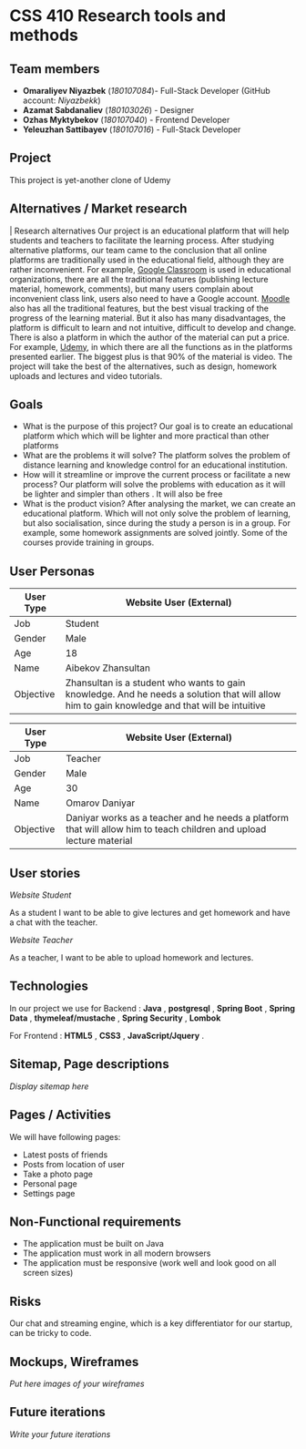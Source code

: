 # CSS 410 Research tools and methods
## Team members
+ **Omaraliyev Niyazbek** (*180107084*)- Full-Stack Developer (GitHub account: *Niyazbekk*)
+ **Azamat Sabdanaliev** (*180103026*) - Designer
+ **Ozhas Myktybekov** (*180107040*) - Frontend Developer
+ **Yeleuzhan Sattibayev** (*180107016*) - Full-Stack Developer

## Project
This project is yet-another clone of Udemy

## Alternatives / Market research
| Research alternatives
Our project is an educational platform that will help students and teachers to facilitate the learning process. After studying alternative platforms, our team came to the conclusion that all online platforms are traditionally used in the educational field, although they are rather inconvenient. For example, [Google Classroom] is used in educational organizations,
there are all the traditional features (publishing lecture material, homework, comments), but many users complain about inconvenient class link, users also need to have a Google account.
[Moodle] also has all the traditional features, but the best visual tracking of the progress of the learning material. But it also has many disadvantages, the platform is difficult to learn and not intuitive, difficult to develop and change. There is also a platform in which the author of the material can put a price. For example, [Udemy], in which there are all the functions as in the platforms presented earlier. The biggest plus is that 90% of the material is video. The project will take the best of the alternatives, such as design, homework uploads and lectures and video tutorials.

[Google Classroom]: https://classroom.google.com/
[Moodle]: https://moodle.org/?lang=ru
[Udemy]: https://www.udemy.com/


## Goals
* What is the purpose of this project?
Our goal is to create an educational platform which which will be lighter and more practical than other platforms
* What are the problems it will solve?
The platform solves the problem of distance learning and knowledge control for an educational institution.
* How will it streamline or improve the current process or facilitate a new process?
Our platform will solve the problems with education as it will be lighter and simpler than others . It will also be free
* What is the product vision?
After analysing the market, we can create an educational platform. Which will not only solve the problem of learning, but also socialisation, since during the study a person is in a group. For example, some homework assignments are solved jointly. Some of the courses provide training in groups.

## User Personas

|   User Type   | Website User (External) |
| ------------- | ------------- |
|      Job      |    Student    |
|     Gender   |     Male      |
|      Age      |       18      |
|      Name     |  Aibekov Zhansultan      |
|  Objective |  Zhansultan is a student who wants to gain knowledge. And he needs a solution that will allow him to gain knowledge and that will be intuitive|


|   User Type   | Website User (External) |
| ------------- | ------------- |
|      Job      |    Teacher    |
|     Gender   |     Male      |
|      Age      |       30      |
|      Name     |  Omarov Daniyar      |
|  Objective |  Daniyar works as a teacher and he needs a platform that will allow him to teach children and upload lecture material|


## User stories

*Website Student*

As a student I want to be able to give lectures and get homework and have a chat with the teacher.

*Website Teacher*

As a teacher, I want to be able to upload homework and lectures.

## Technologies
In our project we use for Backend : **Java** , **postgresql** , **Spring Boot** , **Spring Data** , **thymeleaf/mustache** , **Spring Security** , **Lombok**

For Frontend : 
**HTML5** , **CSS3** , **JavaScript/Jquery** .


## Sitemap, Page descriptions

*Display sitemap here*


## Pages / Activities 
We will have following pages:
- Latest posts of friends
- Posts from location of user
- Take a photo page
- Personal page
- Settings page


## Non-Functional requirements


 - The application must be built on Java
 - The application must work in all modern browsers
 - The application must be responsive (work well and look good on all screen sizes)


## Risks
Our chat and streaming engine, which is a key differentiator for our startup, can be tricky to code.

## Mockups, Wireframes
*Put here images of your wireframes*

## Future iterations
*Write your future iterations*
